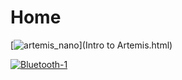 # Home 

[![artemis_nano](https://user-images.githubusercontent.com/71809396/151725511-ac27ffa1-2b06-4603-8264-b30ec2ca7e69.jpg "Lab 1")](Intro to Artemis.html)

[![Bluetooth-1](https://user-images.githubusercontent.com/71809396/152865114-b789a70a-165c-495a-9653-9ab5a8d516b8.jpg)](Bluetooth.html)
